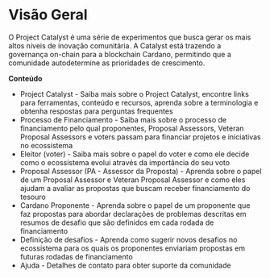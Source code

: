 # Visão Geral

O Project Catalyst é uma série de experimentos que busca gerar os mais altos níveis de inovação comunitária. A Catalyst está trazendo a governança on-chain para a blockchain Cardano, permitindo que a comunidade autodetermine as prioridades de crescimento.

**Conteúdo**

* Project Catalyst - Saiba mais sobre o Project Catalyst, encontre links para ferramentas, conteúdo e recursos, aprenda sobre a terminologia e obtenha respostas para perguntas frequentes&#x20;
* Processo de Financiamento - Saiba mais sobre o processo de financiamento pelo qual proponentes, Proposal Assessors, Veteran Proposal Assessors e voters passam para financiar projetos e iniciativas no ecossistema&#x20;
* Eleitor (voter) - Saiba mais sobre o papel do voter e como ele decide como o ecossistema evolui através da importância do seu voto&#x20;
* Proposal Assessor (PA - Assessor da Proposta) - Aprenda sobre o papel de um Proposal Assessor e Veteran Proposal Assessor e como eles ajudam a avaliar as propostas que buscam receber financiamento do tesouro&#x20;
* Cardano Proponente - Aprenda sobre o papel de um proponente que faz propostas para abordar declarações de problemas descritas em resumos de desafio que são definidos em cada rodada de financiamento&#x20;
* Definição de desafios - Aprenda como sugerir novos desafios no ecossistema para os quais os proponentes enviariam propostas em futuras rodadas de financiamento&#x20;
* Ajuda - Detalhes de contato para obter suporte da comunidade
